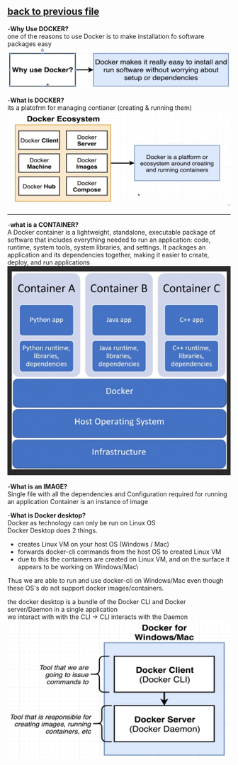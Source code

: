 [back to previous file](../dockercontent.md)
---

-**Why Use DOCKER?**\
one of the reasons to use Docker is to make installation fo software packages easy 
![reason for using docker Image](./images/whyusedocker.png)


-**What is DOCKER?**\
its a platofrm for managing contianer (creating & running them)
![docker platform Image](./images/docker_ecosystem.png )

---

-**what is a CONTAINER?**\
A Docker container is a lightweight, standalone, executable package of software that includes everything needed to run an application: code, runtime, system tools, system libraries, and settings. It packages an application and its dependencies together, making it easier to create, deploy, and run applications
![Containere Image](./images/container.png)


-**What is an IMAGE?**\
Single file with all the dependencies and Configuration required for running an application
Container is an instance of image


-**What is Docker desktop?**\
Docker as technology can only be run on Linux OS\
Docker Desktop does 2 things.
- creates Linux VM on your host OS (Windows / Mac)
- forwards docker-cli commands from the host OS to created Linux VM 
- due to this the containers are created on Linux VM, and on the surface it appears to be working on Windows/Mac\

Thus we are able to run and use docker-cli on Windows/Mac even though these OS's do not support docker images/containers.

the docker desktop is a bundle of the Docker CLI and Docker server/Daemon in a single application\
we interact with with the CLI -> CLI interacts with the Daemon
![Docker desktop Imaage](./images/Dockerdesktop.png)